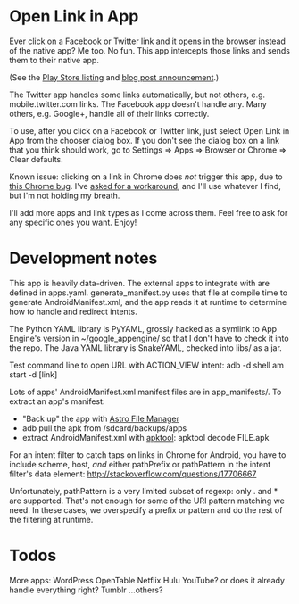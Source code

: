 Open Link in App
================

Ever click on a Facebook or Twitter link and it opens in the browser instead of
the native app? Me too. No fun. This app intercepts those links and sends them
to their native app.

(See the
[Play Store listing](https://play.google.com/store/apps/details?id=org.snarfed.android.openinapp)
and [blog post announcement](http://snarfed.org/2013-07-16_open_link_in_app).)

The Twitter app handles some links automatically, but not others, e.g.
mobile.twitter.com links. The Facebook app doesn't handle any. Many others, e.g.
Google+, handle all of their links correctly.

To use, after you click on a Facebook or Twitter link, just select Open Link in
App from the chooser dialog box. If you don't see the dialog box on a link that
you think should work, go to Settings => Apps => Browser or Chrome => Clear
defaults.

Known issue: clicking on a link in Chrome does *not* trigger this app, due to
[this Chrome bug](https://code.google.com/p/chromium/issues/detail?id=235060).
I've
[asked for a workaround](http://stackoverflow.com/questions/17706667/workaround-for-chrome-on-android-not-firing-intent-when-links-are-clicked),
and I'll use whatever I find, but I'm not holding my breath.

I'll add more apps and link types as I come across them. Feel free to ask for
any specific ones you want. Enjoy!


Development notes
===

This app is heavily data-driven. The external apps to integrate with are defined
in apps.yaml. generate_manifest.py uses that file at compile time to generate
AndroidManifest.xml, and the app reads it at runtime to determine how to handle
and redirect intents.

The Python YAML library is PyYAML, grossly hacked as a symlink to App Engine's
version in ~/google_appengine/ so that I don't have to check it into the repo.
The Java YAML library is SnakeYAML, checked into libs/ as a jar.

Test command line to open URL with ACTION_VIEW intent:
adb -d shell am start -d [link]

Lots of apps' AndroidManifest.xml manifest files are in app_manifests/.
To extract an app's manifest:
- "Back up" the app with
  [Astro File Manager](https://play.google.com/store/apps/details?id=com.metago.astro)
- adb pull the apk from /sdcard/backups/apps
- extract AndroidManifest.xml with
  [apktool](http://code.google.com/p/android-apktool/): apktool decode FILE.apk

For an intent filter to catch taps on links in Chrome for Android, you have to
include scheme, host, *and* either pathPrefix or pathPattern in the intent
filter's data element: http://stackoverflow.com/questions/17706667

Unfortunately, pathPattern is a very limited subset of regexp: only . and * are
supported. That's not enough for some of the URI pattern matching we need. In
these cases, we overspecify a prefix or pattern and do the rest of the filtering
at runtime.


Todos
===
More apps:
WordPress
OpenTable
Netflix
Hulu
YouTube? or does it already handle everything right?
Tumblr
...others?
